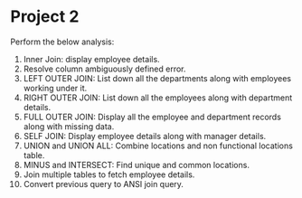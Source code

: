 # Project 2 

Perform the below analysis:

1. Inner Join: display employee details.
2. Resolve column ambiguously defined error.
3. LEFT OUTER JOIN: List down all the departments along with employees working under it.
4. RIGHT OUTER JOIN: List down all the employees along with department details.
5. FULL OUTER JOIN: Display all the employee and department records along with missing data.
6. SELF JOIN: Display employee details along with manager details.
7. UNION and UNION ALL: Combine locations and non functional locations table.
8. MINUS and INTERSECT: Find unique and common locations.
9. Join multiple tables to fetch employee details.
10. Convert previous query to ANSI join query.
